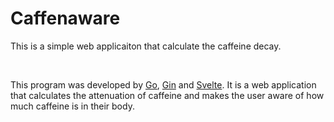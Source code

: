 # Caffenaware
This is a simple web applicaiton that calculate the caffeine decay.

<br>

This program was developed by [Go](https://golang.org/), [Gin](https://github.com/gin-gonic/gin) and [Svelte](https://svelte.dev/).
It is a web application that calculates the attenuation of caffeine and makes the user aware of how much caffeine is in their body.
